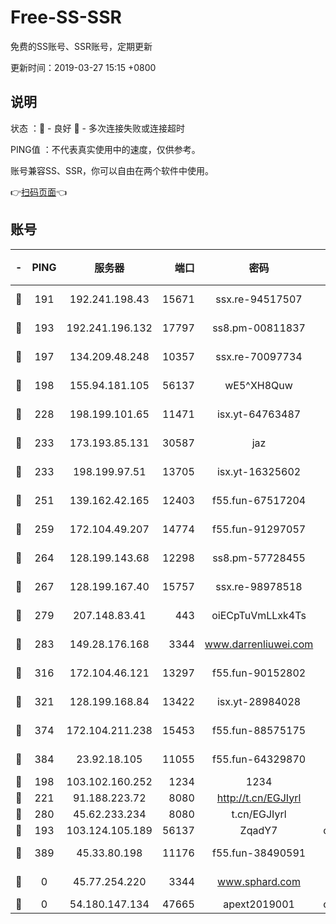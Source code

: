# Free-SS-SSR

免费的SS账号、SSR账号，定期更新

更新时间：2019-03-27 15:15 +0800

## 说明

状态     ：🙂 - 良好 🙁 - 多次连接失败或连接超时

PING值   ：不代表真实使用中的速度，仅供参考。

账号兼容SS、SSR，你可以自由在两个软件中使用。

👉[扫码页面](https://liesauer.github.io/Free-SS-SSR/)👈

## 账号

|-|PING|服务器|端口|密码|加密方式|区域|
|:----:|:----:|:-----:|-----:|:----:|:----:|:----:|
|🙂|191|192.241.198.43|15671|ssx.re-94517507|aes-256-cfb|US|
|🙂|193|192.241.196.132|17797|ss8.pm-00811837|aes-256-cfb|US|
|🙂|197|134.209.48.248|10357|ssx.re-70097734|aes-256-cfb|US|
|🙂|198|155.94.181.105|56137|wE5^XH8Quw|aes-256-cfb|US|
|🙂|228|198.199.101.65|11471|isx.yt-64763487|aes-256-cfb|US|
|🙂|233|173.193.85.131|30587|jaz|aes-256-cfb|US|
|🙂|233|198.199.97.51|13705|isx.yt-16325602|aes-256-cfb|US|
|🙂|251|139.162.42.165|12403|f55.fun-67517204|aes-256-cfb|SG|
|🙂|259|172.104.49.207|14774|f55.fun-91297057|aes-256-cfb|SG|
|🙂|264|128.199.143.68|12298|ss8.pm-57728455|aes-256-cfb|SG|
|🙂|267|128.199.167.40|15757|ssx.re-98978518|aes-256-cfb|SG|
|🙂|279|207.148.83.41|443|oiECpTuVmLLxk4Ts|aes-256-cfb|AU|
|🙂|283|149.28.176.168|3344|www.darrenliuwei.com|aes-256-cfb|AU|
|🙂|316|172.104.46.121|13297|f55.fun-90152802|aes-256-cfb|SG|
|🙂|321|128.199.168.84|13422|isx.yt-28984028|aes-256-cfb|SG|
|🙂|374|172.104.211.238|15453|f55.fun-88575175|aes-256-cfb|US|
|🙂|384|23.92.18.105|11055|f55.fun-64329870|aes-256-cfb|US|
|🙂|198|103.102.160.252|1234|1234|rc4-md5|JP|
|🙂|221|91.188.223.72|8080|http://t.cn/EGJIyrl|rc4-md5|RU|
|🙂|280|45.62.233.234|8080|t.cn/EGJIyrl|rc4-md5|CA|
|🙁|193|103.124.105.189|56137|ZqadY7|chacha20|US|
|🙁|389|45.33.80.198|11176|f55.fun-38490591|aes-256-cfb|US|
|🙁|0|45.77.254.220|3344|www.sphard.com|aes-256-cfb|SG|
|🙁|0|54.180.147.134|47665|apext2019001|chacha20|KR|
